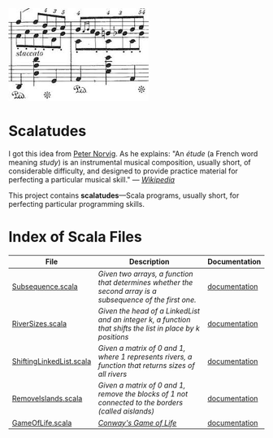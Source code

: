 <img src="./logo.jpeg" alt="logo"/>


# Scalatudes

I got this idea from [Peter Norvig](https://github.com/norvig). As he explains:
"An *étude* (a French word meaning *study*) is an instrumental musical composition, 
usually short, of considerable difficulty, and designed to provide practice material 
for perfecting a particular musical skill." — [*Wikipedia*](https://en.wikipedia.org/wiki/%C3%89tude)

This project contains **scalatudes**—Scala programs, usually short, for perfecting 
particular programming skills.

# Index of Scala Files

| File                                                                        | Description                                                                                                | Documentation                                            |
|-----------------------------------------------------------------------------|------------------------------------------------------------------------------------------------------------|----------------------------------------------------------|
| [Subsequence.scala](/src/main/scala/etudes/Subsequence.scala)               | *Given two arrays, a function that determines whether the second array is a subsequence of the first one.* | [documentation](/doc/algoexpert/SubSequence.md)          |
| [RiverSizes.scala](/src/main/scala/etudes/RiverSizes.scala)                 | *Given the head of a LinkedList and an integer k, a function that shifts the list in place by k positions* | [documentation](/doc/algoexpert/RiversSize.md) |
| [ShiftingLinkedList.scala](/src/main/scala/etudes/ShiftingLinkedList.scala) | *Given a matrix of 0 and 1, where 1 represents rivers, a function that returns sizes of all rivers*        | [documentation](/doc/algoexpert/ShiftingLinkedList.md)         |
| [RemoveIslands.scala](/src/main/scala/etudes/RemoveIslands.scala)           | *Given a matrix of 0 and 1, remove the blocks of 1 not connected to the borders (called aislands)*         | [documentation](/doc/algoexpert/RiversSize.md)
| [GameOfLife.scala](/src/main/scala/etudes/GameOfLife.scala)                 | *[Conway's Game of Life](https://en.wikipedia.org/wiki/Conway%27s_Game_of_Life)*                           | [documentation](/doc/GameOfLife.md)
